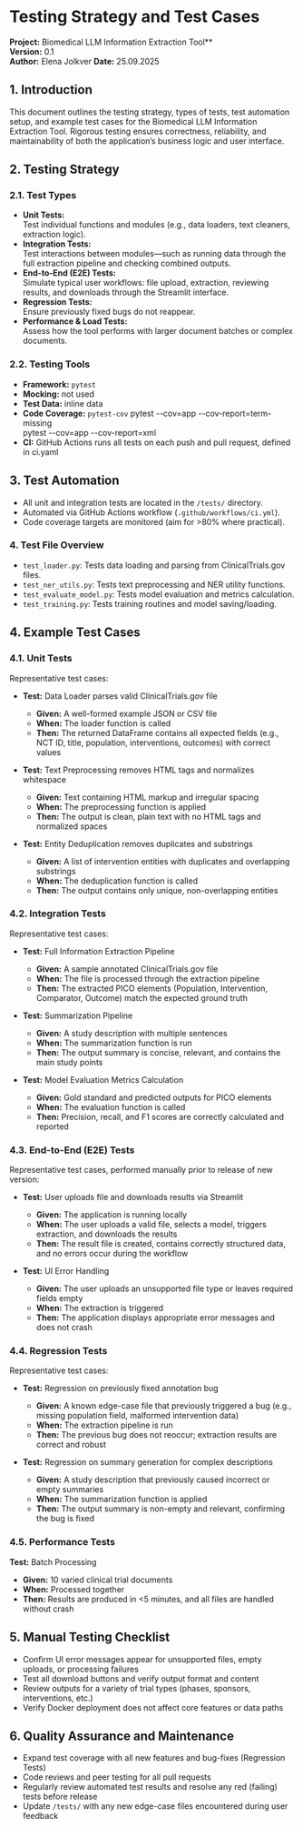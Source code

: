 # **Testing Strategy and Test Cases**

**Project:** Biomedical LLM Information Extraction Tool**  
**Version:** 0.1  
**Author:** Elena Jolkver
**Date:** 25.09.2025


## **1. Introduction**

This document outlines the testing strategy, types of tests, test automation setup, and example test cases for the Biomedical LLM Information Extraction Tool. Rigorous testing ensures correctness, reliability, and maintainability of both the application’s business logic and user interface.



## **2. Testing Strategy**

### **2.1. Test Types**

- **Unit Tests:**  
  Test individual functions and modules (e.g., data loaders, text cleaners, extraction logic).
- **Integration Tests:**  
  Test interactions between modules—such as running data through the full extraction pipeline and checking combined outputs.
- **End-to-End (E2E) Tests:**  
  Simulate typical user workflows: file upload, extraction, reviewing results, and downloads through the Streamlit interface.
- **Regression Tests:**  
  Ensure previously fixed bugs do not reappear.
- **Performance & Load Tests:**  
  Assess how the tool performs with larger document batches or complex documents.

### **2.2. Testing Tools**

- **Framework:** `pytest`
- **Mocking:** not used
- **Test Data:** inline data
- **Code Coverage:** `pytest-cov` pytest --cov=app --cov-report=term-missing  
                                  pytest --cov=app --cov-report=xml
- **CI:** GitHub Actions runs all tests on each push and pull request, defined in ci.yaml



## **3. Test Automation**

- All unit and integration tests are located in the `/tests/` directory.
- Automated via GitHub Actions workflow (`.github/workflows/ci.yml`).
- Code coverage targets are monitored (aim for >80% where practical).


### **4. Test File Overview**

- `test_loader.py`: Tests data loading and parsing from ClinicalTrials.gov files.
- `test_ner_utils.py`: Tests text preprocessing and NER utility functions.
- `test_evaluate_model.py`: Tests model evaluation and metrics calculation.
- `test_training.py`: Tests training routines and model saving/loading.

## **4. Example Test Cases**

### **4.1. Unit Tests**

Representative test cases:

- **Test:** Data Loader parses valid ClinicalTrials.gov file  
  - **Given:** A well-formed example JSON or CSV file  
  - **When:** The loader function is called  
  - **Then:** The returned DataFrame contains all expected fields (e.g., NCT ID, title, population, interventions, outcomes) with correct values

- **Test:** Text Preprocessing removes HTML tags and normalizes whitespace  
  - **Given:** Text containing HTML markup and irregular spacing  
  - **When:** The preprocessing function is applied  
  - **Then:** The output is clean, plain text with no HTML tags and normalized spaces

- **Test:** Entity Deduplication removes duplicates and substrings  
  - **Given:** A list of intervention entities with duplicates and overlapping substrings  
  - **When:** The deduplication function is called  
  - **Then:** The output contains only unique, non-overlapping entities



### **4.2. Integration Tests**

Representative test cases:

- **Test:** Full Information Extraction Pipeline  
  - **Given:** A sample annotated ClinicalTrials.gov file  
  - **When:** The file is processed through the extraction pipeline  
  - **Then:** The extracted PICO elements (Population, Intervention, Comparator, Outcome) match the expected ground truth

- **Test:** Summarization Pipeline  
  - **Given:** A study description with multiple sentences  
  - **When:** The summarization function is run  
  - **Then:** The output summary is concise, relevant, and contains the main study points

- **Test:** Model Evaluation Metrics Calculation  
  - **Given:** Gold standard and predicted outputs for PICO elements  
  - **When:** The evaluation function is called  
  - **Then:** Precision, recall, and F1 scores are correctly calculated and reported




### **4.3. End-to-End (E2E) Tests**

Representative test cases, performed manually prior to release of new version:

- **Test:** User uploads file and downloads results via Streamlit  
  - **Given:** The application is running locally  
  - **When:** The user uploads a valid file, selects a model, triggers extraction, and downloads the results  
  - **Then:** The result file is created, contains correctly structured data, and no errors occur during the workflow

- **Test:** UI Error Handling  
  - **Given:** The user uploads an unsupported file type or leaves required fields empty  
  - **When:** The extraction is triggered  
  - **Then:** The application displays appropriate error messages and does not crash

### **4.4. Regression Tests**

Representative test cases:

- **Test:** Regression on previously fixed annotation bug  
  - **Given:** A known edge-case file that previously triggered a bug (e.g., missing population field, malformed intervention data)  
  - **When:** The extraction pipeline is run  
  - **Then:** The previous bug does not reoccur; extraction results are correct and robust

- **Test:** Regression on summary generation for complex descriptions  
  - **Given:** A study description that previously caused incorrect or empty summaries  
  - **When:** The summarization function is applied  
  - **Then:** The output summary is non-empty and relevant, confirming the bug is fixed

### **4.5. Performance Tests**

**Test:** Batch Processing  
- **Given:** 10 varied clinical trial documents  
- **When:** Processed together  
- **Then:** Results are produced in <5 minutes, and all files are handled without crash



## **5. Manual Testing Checklist**

- Confirm UI error messages appear for unsupported files, empty uploads, or processing failures
- Test all download buttons and verify output format and content
- Review outputs for a variety of trial types (phases, sponsors, interventions, etc.)
- Verify Docker deployment does not affect core features or data paths



## **6. Quality Assurance and Maintenance**

- Expand test coverage with all new features and bug-fixes (Regression Tests)
- Code reviews and peer testing for all pull requests
- Regularly review automated test results and resolve any red (failing) tests before release
- Update `/tests/` with any new edge-case files encountered during user feedback

